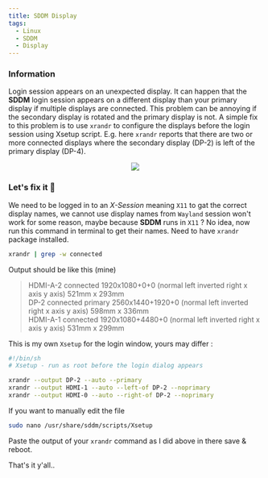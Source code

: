 ```yaml
---
title: SDDM Display
tags:
  - Linux
  - SDDM
  - Display
---
```

### Information

Login session appears on an unexpected display. It can happen that the **SDDM** login session appears on a different display than your primary display if multiple displays are connected. This problem can be annoying if the secondary display is rotated and the primary display is not. A simple fix to this problem is to use `xrandr` to configure the displays before the login session using Xsetup script. E.g. here `xrandr` reports that there are two or more connected displays where the secondary display (DP-2) is left of the primary display (DP-4).

<p align="center">
    <img src="https://i.imgur.com/c6fj1u4.png">
</p>

### Let's fix it 🚀

We need to be logged in to an *X-Session* meaning `X11` to gat the correct display names, we cannot use display names from `Wayland` session won't work for some reason, maybe because **SDDM** runs in `X11` ? No idea, now run this command in terminal to get their names. Need to have `xrandr` package installed.

```Bash
xrandr | grep -w connected
```

Output should be like this (mine)

> HDMI-A-2 connected 1920x1080+0+0 (normal left inverted right x axis y axis) 521mm x 293mm <br />
  DP-2 connected primary 2560x1440+1920+0 (normal left inverted right x axis y axis) 598mm x 336mm <br />
  HDMI-A-1 connected 1920x1080+4480+0 (normal left inverted right x axis y axis) 531mm x 299mm

This is my own `Xsetup` for the login window, yours may differ :

```Bash
#!/bin/sh
# Xsetup - run as root before the login dialog appears

xrandr --output DP-2 --auto --primary
xrandr --output HDMI-1 --auto --left-of DP-2 --noprimary
xrandr --output HDMI-0 --auto --right-of DP-2 --noprimary
```

If you want to manually edit the file

```Bash
sudo nano /usr/share/sddm/scripts/Xsetup
```

Paste the output of your `xrandr` command as I did above in there save & reboot.

That's it y'all..
